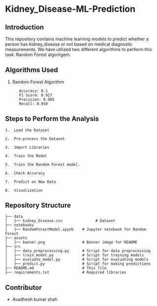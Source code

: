# Kidney_Disease-ML-Prediction



## **Introduction**

This repository contains machine learning models to predict whether a person has kidney_disease or not based on medical diagnostic measurements. We have utilized two different algorithms to perform this task: Random Forest algoritgem.


## **Algorithms Used**

1. Random Forest Algorithm
   
          Accuracy: 0.1
          F1 Score: 0.927
          Precision: 0.905
          Recall: 0.950




 ## **Steps to Perform the Analysis**


    1.  Load the Dataset
    
    2.  Pre-process the Dataset
    
    3.  Import Libraries
    
    4.  Train the Model
    
    5.  Train the Random Forest model.
    
    6.  Check Accuracy
    
    7.  Predict on New Data
    
    8.  Visualization
    
    

## Repository Structure
```plaintext
├── data
│   ├── kidney_Disease.csv               # Dataset
├── notebooks
│   ├── RandomForestModel.ipynb    # Jupyter notebook for Random Forest
├── assets
│   ├── banner.png                 # Banner image for README
├── src
│   ├── data_preprocessing.py      # Script for data preprocessing
│   ├── train_model.py             # Script for training models
│   ├── evaluate_model.py          # Script for evaluating models
│   ├── predict.py                 # Script for making predictions
├── README.md                      # This file
├── requirements.txt               # Required libraries

```




## Contributor

 - Avadhesh kumar shah


